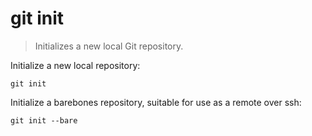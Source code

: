 git init
========

> Initializes a new local Git repository.

Initialize a new local repository:

    git init

Initialize a barebones repository, suitable for use as a remote over ssh:

    git init --bare

